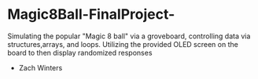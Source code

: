 # Magic8Ball-FinalProject-

Simulating the popular "Magic 8 ball" via a groveboard, controlling data via structures,arrays, and loops. Utilizing the provided OLED screen on the board to then display randomized responses

- Zach Winters
